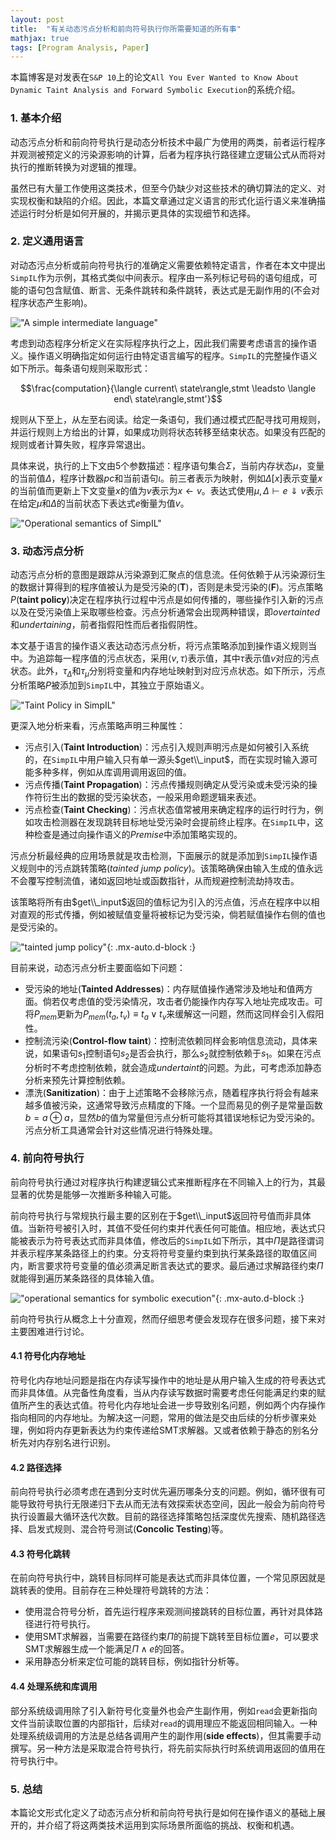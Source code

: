 ```yaml
---
layout: post
title:  "有关动态污点分析和前向符号执行你所需要知道的所有事"
mathjax: true
tags: [Program Analysis, Paper]
---
```


本篇博客是对发表在`S&P 10`上的论文`All You Ever Wanted to Know About Dynamic Taint Analysis and Forward Symbolic Execution`的系统介绍。

### 1. 基本介绍

动态污点分析和前向符号执行是动态分析技术中最广为使用的两类，前者运行程序并观测被预定义的污染源影响的计算，后者为程序执行路径建立逻辑公式从而将对执行的推断转换为对逻辑的推理。

虽然已有大量工作使用这类技术，但至今仍缺少对这些技术的确切算法的定义、对实现权衡和缺陷的介绍。因此，本篇文章通过定义语言的形式化运行语义来准确描述运行时分析是如何开展的，并揭示更具体的实现细节和选择。

### 2. 定义通用语言

对动态污点分析或前向符号执行的准确定义需要依赖特定语言，作者在本文中提出`SimpIL`作为示例，其格式类似中间表示。程序由一系列标记号码的语句组成，可能的语句包含赋值、断言、无条件跳转和条件跳转，表达式是无副作用的(不会对程序状态产生影响)。

!["A simple intermediate language"](/assets/img/2024-09-06/SimpIL.png)

考虑到动态程序分析定义在实际程序执行之上，因此我们需要考虑语言的操作语义。操作语义明确指定如何运行由特定语言编写的程序。`SimpIL`的完整操作语义如下所示。每条语句规则采取形式：

$$\frac{computation}{\langle current\ state\rangle,stmt \leadsto \langle end\ state\rangle,stmt'}$$

规则从下至上，从左至右阅读。给定一条语句，我们通过模式匹配寻找可用规则，并运行规则上方给出的计算，如果成功则将状态转移至结束状态。如果没有匹配的规则或者计算失败，程序异常退出。

具体来说，执行的上下文由5个参数描述：程序语句集合$\Sigma$，当前内存状态$\mu$，变量的当前值$\Delta$，程序计数器$pc$和当前语句$\iota$。前三者表示为映射，例如$\Delta[x]$表示变量$x$的当前值而更新上下文变量$x$的值为$v$表示为$x \leftarrow v$。表达式使用$\mu, \Delta \vdash e \Downarrow v$表示在给定$\mu$和$\Delta$的当前状态下表达式$e$衡量为值$v$。

!["Operational semantics of SimpIL"](/assets/img/2024-09-06/operational-semantics.png)

### 3. 动态污点分析

动态污点分析的意图是跟踪从污染源到汇聚点的信息流。任何依赖于从污染源衍生的数据计算得到的程序值被认为是受污染的(**T**)，否则是未受污染的(**F**)。污点策略*P*(**taint policy**)决定在程序执行过程中污点是如何传播的，哪些操作引入新的污点以及在受污染值上采取哪些检查。污点分析通常会出现两种错误，即*overtainted*和*undertaining*，前者指假阳性而后者指假阴性。

本文基于语言的操作语义表达动态污点分析，将污点策略添加到操作语义规则当中。为追踪每一程序值的污点状态，采用$\langle v, \tau \rangle$表示值，其中$\tau$表示值$v$对应的污点状态。此外，$\tau_{\Delta}$和$\tau_{\mu}$分别将变量和内存地址映射到对应污点状态。如下所示，污点分析策略*P*被添加到`SimpIL`中，其独立于原始语义。

!["Taint Policy in SimpIL"](/assets/img/2024-09-06/taint-policy.png)

更深入地分析来看，污点策略声明三种属性：
- 污点引入(**Taint Introduction**)：污点引入规则声明污点是如何被引入系统的，在`SimpIL`中用户输入只有单一源头$get\\_input$，而在实现时输入源可能多种多样，例如从库调用调用返回的值。
- 污点传播(**Taint Propagation**)：污点传播规则确定从受污染或未受污染的操作符衍生出的数据的受污染状态，一般采用命题逻辑来表述。
- 污点检查(**Taint Checking**)：污点状态值常被用来确定程序的运行时行为，例如攻击检测器在发现跳转目标地址受污染时会提前终止程序。在`SimpIL`中，这种检查是通过向操作语义的*Premise*中添加策略实现的。

污点分析最经典的应用场景就是攻击检测，下面展示的就是添加到`SimpIL`操作语义规则中的污点跳转策略(*tainted jump policy*)。该策略确保由输入生成的值永远不会覆写控制流值，诸如返回地址或函数指针，从而规避控制流劫持攻击。

该策略将所有由$get\\_input$返回的值标记为引入的污点值，污点在程序中以相对直观的形式传播，例如被赋值变量将被标记为受污染，倘若赋值操作右侧的值也是受污染的。

!["tainted jump policy"](/assets/img/2024-09-06/attack-detection-policy.png){: .mx-auto.d-block :}

目前来说，动态污点分析主要面临如下问题：
- 受污染的地址(**Tainted Addresses**)：内存赋值操作通常涉及地址和值两方面。倘若仅考虑值的受污染情况，攻击者仍能操作内存写入地址完成攻击。可将$P_{mem}$更新为$P_{mem}(t_a, t_v) \equiv t_a \vee t_v$来缓解这一问题，然而这同样会引入假阳性。
- 控制流污染(**Control-flow taint**)：控制流依赖同样会影响信息流动，具体来说，如果语句$s_1$控制语句$s_2$是否会执行，那么$s_2$就控制依赖于$s_1$。如果在污点分析时不考虑控制依赖，就会造成*undertaint*的问题。为此，可考虑添加静态分析来预先计算控制依赖。
- 漂洗(**Sanitization**)：由于上述策略不会移除污点，随着程序执行将会有越来越多值被污染，这通常导致污点精度的下降。一个显而易见的例子是常量函数$b=a \oplus a$，显然$b$的值为常量但污点分析可能将其错误地标记为受污染的。污点分析工具通常会针对这些情况进行特殊处理。

### 4. 前向符号执行

前向符号执行通过对程序执行构建逻辑公式来推断程序在不同输入上的行为，其最显著的优势是能够一次推断多种输入可能。

前向符号执行与常规执行最主要的区别在于$get\\_input$返回符号值而非具体值。当新符号被引入时，其值不受任何约束并代表任何可能值。相应地，表达式只能被表示为符号表达式而非具体值，修改后的`SimpIL`如下所示，其中$\Pi$是路径谓词并表示程序某条路径上的约束。分支将符号变量约束到执行某条路径的取值区间内，断言要求符号变量的值必须满足断言表达式的要求。最后通过求解路径约束$\Pi$就能得到遍历某条路径的具体输入值。

!["operational semantics for symbolic execution"](/assets/img/2024-09-06/operational-semantics-for-symbolic-execution.png){: .mx-auto.d-block :}

前向符号执行从概念上十分直观，然而仔细思考便会发现存在很多问题，接下来对主要困难进行讨论。

#### 4.1 符号化内存地址

符号化内存地址问题是指在内存读写操作中的地址是从用户输入生成的符号表达式而非具体值。从完备性角度看，当从内存读写数据时需要考虑任何能满足约束的赋值所产生的表达式值。符号化内存地址会进一步导致别名问题，例如两个内存操作指向相同的内存地址。为解决这一问题，常用的做法是交由后续的分析步骤来处理，例如将内存更新表达为约束传递给SMT求解器。又或者依赖于静态的别名分析先对内存别名进行识别。

#### 4.2 路径选择

前向符号执行必须考虑在遇到分支时优先遍历哪条分支的问题。例如，循环很有可能导致符号执行无限递归下去从而无法有效探索状态空间，因此一般会为前向符号执行设置最大循环迭代次数。目前的路径选择策略包括深度优先搜索、随机路径选择、启发式规则、混合符号测试(**Concolic Testing**)等。

#### 4.3 符号化跳转

在前向符号执行中，跳转目标同样可能是表达式而非具体位置，一个常见原因就是跳转表的使用。目前存在三种处理符号跳转的方法：
- 使用混合符号分析，首先运行程序来观测间接跳转的目标位置，再针对具体路径进行符号执行。
- 使用SMT求解器，当需要在路径约束$\Pi$的前提下跳转至目标位置$e$，可以要求SMT求解器生成一个能满足$\Pi \wedge e$的回答。
- 采用静态分析来定位可能的跳转目标，例如指针分析等。

#### 4.4 处理系统和库调用

部分系统级调用除了引入新符号化变量外也会产生副作用，例如`read`会更新指向文件当前读取位置的内部指针，后续对`read`的调用理应不能返回相同输入。一种处理系统级调用的方法是总结各调用产生的副作用(**side effects**)，但其需要手动撰写。另一种方法是采取混合符号执行，将先前实际执行时系统调用返回的值用在符号执行中。

### 5. 总结

本篇论文形式化定义了动态污点分析和前向符号执行是如何在操作语义的基础上展开的，并介绍了将这两类技术运用到实际场景所面临的挑战、权衡和机遇。